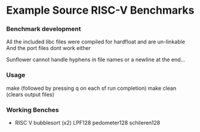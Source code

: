 #	Example Source RISC-V Benchmarks

### Benchmark development

All the included libc files were compiled for hardfloat and are un-linkable 
And the port files dont work either

Sunflower cannot handle hyphens in file names 
or a newline at the end...

### Usage

make (followed by pressing q <enter> on each sf run completion)
make clean (clears output files)

### Working Benches
- RISC V
bubblesort (x2)
LPF128
pedometer128
schileren128